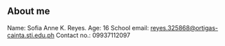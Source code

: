 ## About me

Name: Sofia Anne K. Reyes.
Age: 16
School email: reyes.325868@ortigas-cainta.sti.edu.ph
Contact no.: 09937112097
